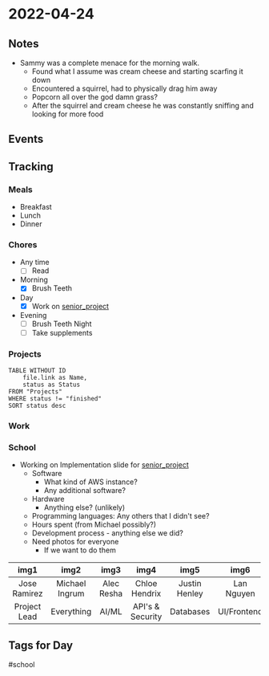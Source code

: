 # 2022-04-24
## Notes
- Sammy was a complete menace for the morning walk.
	- Found what I assume was cream cheese and starting scarfing it down
	- Encountered a squirrel, had to physically drag him away
	- Popcorn all over the god damn grass?
	- After the squirrel and cream cheese he was constantly sniffing and looking for more food

## Events

## Tracking
### Meals
- Breakfast
- Lunch
- Dinner

### Chores
- Any time
	- [ ] Read
- Morning
	- [x] Brush Teeth
- Day
	- [x] Work on [senior_project](../Projects/senior_project.md)
- Evening
	- [ ] Brush Teeth Night
	- [ ] Take supplements

### Projects
```dataview
TABLE WITHOUT ID
	file.link as Name,
	status as Status
FROM "Projects"
WHERE status != "finished"
SORT status desc
```

### Work

### School
- Working on Implementation slide for [senior_project](../Projects/senior_project.md)
	- Software
		- What kind of AWS instance?
		-  Any additional software?
	- Hardware
		- Anything else? (unlikely)
	- Programming languages: Any others that I didn't see?
	- Hours spent (from Michael possibly?)
	- Development process - anything else we did?
	- Need photos for everyone
		- If we want to do them

|     img1     |      img2      |    img3    |       img4       |     img5      |    img6     |    img7     | 
|:------------:|:--------------:|:----------:|:----------------:|:-------------:|:-----------:|:-----------:|
| Jose Ramirez | Michael Ingrum | Alec Resha |  Chloe Hendrix   | Justin Henley | Lan Nguyen  | Dang Hoang  |
| Project Lead |   Everything   |   AI/ML    | API's & Security |   Databases   | UI/Frontend | UI/Frontend |


## Tags for Day
#school 